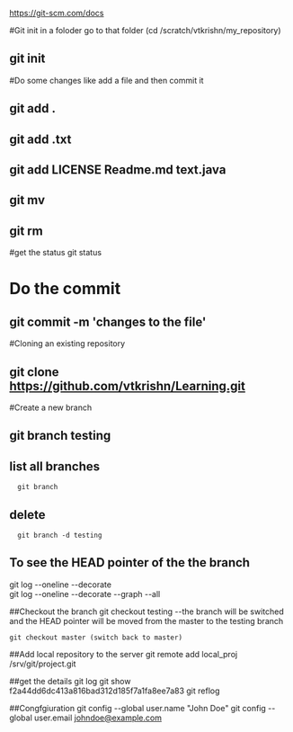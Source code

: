 https://git-scm.com/docs

#Git init in a foloder
  go to that folder (cd /scratch/vtkrishn/my_repository)
  ##  git init

#Do some changes like add a file and then commit it
  ##  git add .
  ##  git add .txt
  ##  git add LICENSE Readme.md text.java
  ##  git mv
  ##  git rm

#get the status
  git status

# Do the commit
  ## git commit -m 'changes to the file'

#Cloning an existing repository
  ## git clone https://github.com/vtkrishn/Learning.git

#Create a new branch
  ## git branch testing
  ## list all branches
      git branch
  ##  delete
      git branch -d testing  


##  To see the HEAD pointer of the the branch
  git log --oneline --decorate  
  git log --oneline --decorate --graph --all

##Checkout the branch
    git checkout testing
    --the branch will be switched and the HEAD pointer will be moved from the master to the testing branch

    git checkout master (switch back to master)

##Add local repository to the server
    git remote add local_proj /srv/git/project.git    

##get the details
  git log
  git show f2a44dd6dc413a816bad312d185f7a1fa8ee7a83
  git reflog

##Congfgiuration
  git config --global user.name "John Doe"
  git config --global user.email johndoe@example.com  
